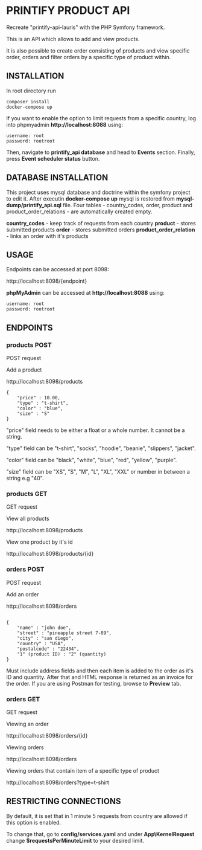 # PRINTIFY PRODUCT API

Recreate "printify-api-lauris" with the PHP Symfony framework.

This is an API which allows to add and view products.

It is also possible to create order consisting of products and view specific order, orders and filter orders by a specific type of product within.

## INSTALLATION

In root directory run

```
composer install
docker-compose up
```

If you want to enable the option to limit requests from a specific country, log into phpmyadmin **http://localhost:8088** using:

```
username: root
password: rootroot
```

Then, navigate to **printify_api database** and head to **Events** section. Finally, press **Event scheduler status** button.

## DATABASE INSTALLATION

This project uses mysql database and doctrine within the symfony project to edit it.
After executin **docker-compose up** mysql is restored from **mysql-dump/printify_api.sql** file. Four tables - country_codes, order, product and product_order_relations - are automatically created empty.

**country_codes** - keep track of requests from each country
**product** - stores submitted products
**order** - stores submitted orders
**product_order_relation** - links an order with it's products

## USAGE

Endpoints can be accessed at port 8098:

http://localhost:8098/{endpoint}

**phpMyAdmin** can be accessed at **http://localhost:8088** using:

```
username: root
password: rootroot
```


## ENDPOINTS

### products POST

POST request

Add a product

http://localhost:8098/products
```
{
	"price" : 10.00,
	"type" : "t-shirt",
	"color" : "blue",
	"size" : "S"
}
```
"price" field needs to be either a float or a whole number. It cannot be a string.


"type" field can be "t-shirt", "socks", "hoodie", "beanie", "slippers", "jacket".

"color" field can be "black", "white", "blue", "red", "yellow", "purple".

"size" field can be "XS", "S", "M", "L", "XL", "XXL" or number in between a string e.g "40".

### products GET

GET request

View all products

http://localhost:8098/products


View one product by it's id

http://localhost:8098/products/{id}


### orders POST

POST request

Add an order

http://localhost:8098/orders

```

{
	"name" : "john doe",
	"street" : "pineapple street 7-89",
	"city" : "san diego",
	"country" : "USA",
	"postalcode" : "22434",
	"1" (product ID) : "2" (quantity)
}
```

Must include address fields and then each item is added to the order as it's ID and quantity.
After that and HTML response is returned as an invoice for the order. If you are using Postman for testing,
browse to **Preview** tab.

### orders GET

GET request

Viewing an order

http://localhost:8098/orders/{id}

Viewing orders

http://localhost:8098/orders

Viewing orders that contain item of a specific type of product

http://localhost:8098/orders?type=t-shirt

## RESTRICTING CONNECTIONS

By default, it is set that in 1 minute 5 requests from country are allowed if this option is enabled.

To change that, go to **config/services.yaml** and under **App\KernelRequest** change **$requestsPerMinuteLimit** to your desired limit.

